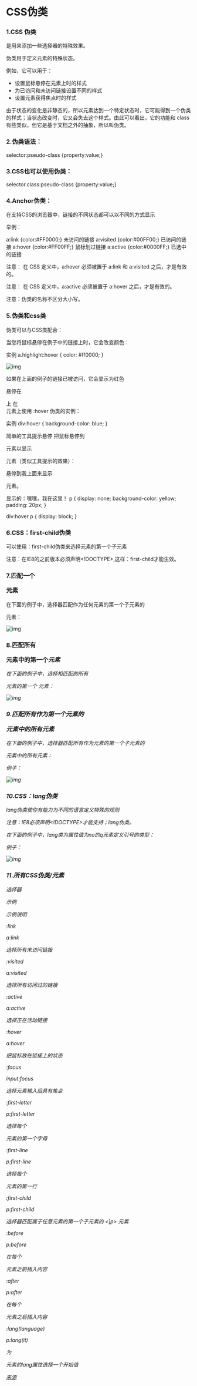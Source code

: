 # CSS伪类

### 1.CSS 伪类

是用来添加一些选择器的特殊效果。

伪类用于定义元素的特殊状态。

例如，它可以用于：

- 设置鼠标悬停在元素上时的样式
- 为已访问和未访问链接设置不同的样式
- 设置元素获得焦点时的样式

由于状态的变化是非静态的，所以元素达到一个特定状态时，它可能得到一个伪类的样式；当状态改变时，它又会失去这个样式。由此可以看出，它的功能和 class 有些类似，但它是基于文档之外的抽象，所以叫伪类。

### 2.伪类语法：

selector:pseudo-class {property:value;}

### 3.CSS也可以使用伪类：

selector.class:pseudo-class {property:value;}

### 4.Anchor伪类：

在支持CSS的浏览器中，链接的不同状态都可以以不同的方式显示

举例：

a:link {color:#FF0000;} 未访问的链接
a:visited {color:#00FF00;} 已访问的链接
a:hover {color:#FF00FF;}  鼠标划过链接
a:active {color:#0000FF;}  已选中的链接

注意： 在 CSS 定义中，a:hover 必须被置于 a:link 和 a:visited 之后，才是有效的。

注意： 在 CSS 定义中，a:active 必须被置于 a:hover 之后，才是有效的。

注意：伪类的名称不区分大小写。

### 5.伪类和css类

伪类可以与CSS类配合：

当您将鼠标悬停在例子中的链接上时，它会改变颜色：

实例
a.highlight:hover {
  color: #ff0000;
}

![img](https://img-blog.csdnimg.cn/5c582d2454544aa8a54a11cdfae039c4.png?x-oss-process=image/watermark,type_d3F5LXplbmhlaQ,shadow_50,text_Q1NETiBASDU2Nzgw,size_20,color_FFFFFF,t_70,g_se,x_16)

如果在上面的例子的链接已被访问，它会显示为红色

悬停在 <div> 上
在 <div> 元素上使用 :hover 伪类的实例：

实例
div:hover {
  background-color: blue;
}

简单的工具提示悬停
把鼠标悬停到 <div> 元素以显示 <p> 元素（类似工具提示的效果）：

悬停到我上面来显示 <p> 元素。

显示的：嘿嘿，我在这里！
p {
  display: none;
  background-color: yellow;
  padding: 20px;
}

div:hover p {
  display: block;
}



### 6.CSS：first-child伪类

可以使用：first-child伪类来选择元素的第一个子元素

注意：在IE8的之前版本必须声明<!DOCTYPE>,这样：first-child才能生效。

### 7.匹配一个<p>元素

在下面的例子中，选择器匹配作为任何元素的第一个子元素的 <p> 元素：

![img](https://img-blog.csdnimg.cn/c3c738f705964a54bc2c05b7f3e429be.png?x-oss-process=image/watermark,type_d3F5LXplbmhlaQ,shadow_50,text_Q1NETiBASDU2Nzgw,size_17,color_FFFFFF,t_70,g_se,x_16)

### 8.匹配所有<p>元素中的第一个<i>元素

在下面的例子中，选择相匹配的所有 <p> 元素的第一个 <i> 元素：

![img](https://img-blog.csdnimg.cn/6e18392fc78c4af1bc7d8aeb7f60c7ff.png?x-oss-process=image/watermark,type_d3F5LXplbmhlaQ,shadow_50,text_Q1NETiBASDU2Nzgw,size_20,color_FFFFFF,t_70,g_se,x_16)

### 9.匹配所有作为第一个元素的<p>元素中的所有<i>元素

在下面的例子中，选择器匹配所有作为元素的第一个子元素的<p>元素中的所有<i>元素：

例子：

 ![img](https://img-blog.csdnimg.cn/4e5bb1838e474b9e8182aa80b29200d4.png?x-oss-process=image/watermark,type_d3F5LXplbmhlaQ,shadow_50,text_Q1NETiBASDU2Nzgw,size_20,color_FFFFFF,t_70,g_se,x_16)

### 10.CSS：lang伪类

lang伪类使你有能力为不同的语言定义特殊的规则

注意：IE8必须声明<!DOCTYPE>才能支持；lang伪类。

在下面的例子中，lang类为属性值为no的q元素定义引号的类型：

例子：

 ![img](https://img-blog.csdnimg.cn/1eaba33f411b4f5887064882f47d9c98.png?x-oss-process=image/watermark,type_d3F5LXplbmhlaQ,shadow_50,text_Q1NETiBASDU2Nzgw,size_20,color_FFFFFF,t_70,g_se,x_16)

### 11.所有CSS伪类/元素

选择器

示例

示例说明

:link

a:link

选择所有未访问链接

:visited

a:visited

选择所有访问过的链接

:active

a:active

选择正在活动链接

:hover

a:hover

把鼠标放在链接上的状态

:focus

input:focus

选择元素输入后具有焦点

:first-letter

p:first-letter

选择每个<p> 元素的第一个字母

:first-line

p:first-line

选择每个<p> 元素的第一行

:first-child

p:first-child

选择器匹配属于任意元素的第一个子元素的 <]p> 元素

:before

p:before

在每个<p>元素之前插入内容

:after

p:after

在每个<p>元素之后插入内容

:lang(language)

p:lang(it)

为<p>元素的lang属性选择一个开始值

[来源](https://www.w3school.com.cn/css/css_pseudo_classes.asp)